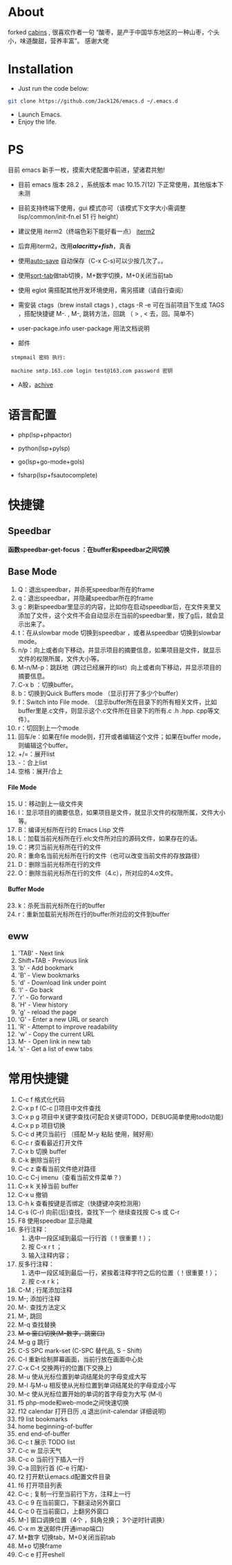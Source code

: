 # About

forked [cabins](https://github.com/cabins/emacs.d) , 很喜欢作者一句 “酸枣，是产于中国华东地区的一种山枣，个头小，味道酸甜，营养丰富”。 感谢大佬

# Installation

- Just run the code below:

```bash
git clone https://github.com/Jack126/emacs.d ~/.emacs.d
```

- Launch Emacs.
- Enjoy the life.

# PS

目前 emacs 新手一枚，摸索大佬配置中前进，望诸君共勉!

- 目前 emacs 版本 28.2 ，系统版本 mac 10.15.7(12) 下正常使用，其他版本下未测

- 目前支持终端下使用，gui 模式亦可（该模式下文字大小需调整 lisp/common/init-fn.el 51 行 height）

- 建议使用 iterm2（终端色彩下能好看一点） [iterm2](https://www.iterm2.com/downloads.html)

- 后弃用iterm2，改用***alacritty+fish***，真香

- 使用[auto-save](https://github.com/manateelazycat/auto-save) 自动保存（C-x C-s)可以少按几次了。。

- 使用[sort-tab](https://github.com/manateelazycat/sort-tab)做tab切换，M+数字切换，M+0关闭当前tab

- 使用 eglot 需搭配其他开发环境使用，需另搭建（请自行查阅）

- 需安装 ctags（brew install ctags ) , ctags -R -e 可在当前项目下生成 TAGS ，搭配快捷键 M-. , M-, 跳转方法，回跳 （ > , < 去，回。简单不)

- user-package.info user-package 用法文档说明

- 邮件

```
 stmpmail 密码 执行:

 machine smtp.163.com login test@163.com password 密钥
```

- A股，[achive](https://github.com/zakudriver/achive)


# 语言配置

- php(lsp+phpactor)

- python(lsp+pylsp)

- go(lsp+go-mode+gols)

- fsharp(lsp+fsautocomplete)


# 快捷键

## Speedbar
#### 函数speedbar-get-focus ：在buffer和speedbar之间切换

## Base Mode
1. Q：退出speedbar，并杀死speedbar所在的frame
2. q：退出speedbar，并隐藏speedbar所在的frame
3. g：刷新speedbar里显示的内容，比如你在启动speedbar后，在文件夹里又添加了文件，这个文件不会自动显示在当前的speedbar里，按了g后，就会显示出来了。
4. t：在从slowbar mode 切换到speedbar ，或者从speedbar 切换到slowbar mode。
5. n/p：向上或者向下移动，并显示项目的摘要信息，如果项目是文件，就显示文件的权限所属，文件大小等。
6. M-n/M-p：跳跃地（跨过已经展开的list）向上或者向下移动，并显示项目的摘要信息。
7. C-x b ：切换buffer。
8. b：切换到Quick Buffers mode （显示打开了多少个buffer）
9. f：Switch into File mode. （显示buffer所在目录下的所有相关文件，比如buffer里是.c文件，则显示这个.c文件所在目录下的所有.c .h .hpp. cpp等文件）。
10. r：切回到上一个mode
11. 回车/e：如果在file mode则，打开或者编辑这个文件；如果在buffer mode，则编辑这个buffer。
12. +/=：展开list
13. -：合上list
14. 空格：展开/合上
#### File Mode
15. U：移动到上一级文件夹
16. I：显示项目的摘要信息，如果项目是文件，就显示文件的权限所属，文件大小等。
17. B：编译光标所在行的 Emacs Lisp 文件
18. L：加载当前光标所在行.elc文件所对应的源码文件，如果存在的话。
19. C：拷贝当前光标所在行的文件
20. R：重命名当前光标所在行的文件（也可以改变当前文件的存放路径）
21. D：删除当前光标所在行的文件
22. O：删除当前光标所在行的文件（4.c），所对应的4.o文件。
#### Buffer Mode
23. k：杀死当前光标所在行的buffer
24. r：重新加载前光标所在行的buffer所对应的文件到buffer


## eww
1. 'TAB' - Next link
2. Shift+TAB - Previous link
3. 'b' - Add bookmark
4. 'B' - View bookmarks
5. 'd' - Download link under point
6. 'l' - Go back
7. 'r' - Go forward
8. 'H' - View history
9. 'g' - reload the page
10. 'G' - Enter a new URL or search
11. 'R' - Attempt to improve readability
12. 'w' - Copy the current URL
13. M-<RET> - Open link in new tab
14. 's' - Get a list of eww tabs


# 常用快捷键

1. C-c f 格式化代码
2. C-x p f (C-c [)项目中文件查找
3. C-x p g 项目中关键字查找(可配合关键词TODO，DEBUG简单使用todo功能)
4. C-x p p 项目切换
5. C-c d 拷贝当前行 （搭配 M-y 粘贴 使用，贼好用）
6. C-c r 查看最近打开文件
7. C-x b 切换 buffer
8. C-k 删除当前行
9. C-c z 查看当前文件绝对路径
10. C-c C-j imenu（查看当前文件菜单？）
11. C-x k 关掉当前 buffer
12. C-x u 撤销
13. C-h k 查看按键是否绑定（快捷键冲突检测用）
14. C-s (C-r) 向前(后)查找，查找下一个 继续查找按 C-s 或 C-r
15. F8 使用speedbar 显示隐藏
16. 多行注释：
    1. 选中一段区域到最后一行行首（！很重要！）；
    2. 按 C-x r t ；
    3. 输入注释内容；
17. 反多行注释：
    1. 选中一段区域到最后一行，紧挨着注释字符之后的位置（！很重要！）；
    2. 按 c-x r k；
18. C-M ; 行尾添加注释
19. M-; 添加行注释
20. M-. 查找方法定义
21. M-, 跳回
22. M-q 查找替换
23. ~~M-o 窗口切换(M-数字，跳窗口)~~
24. M-g g 跳行
25. C-S SPC mark-set (C-SPC 替代品, S - Shift)
26. C-l 重新绘制屏幕画面，当前行放在画面中心处
27. C-x C-t 交换两行的位置(下交换上)
28. M-u 使从光标位置到单词结尾处的字母变成大写
29. M-l 与M-u 相反使从光标位置到单词结尾处的字母变成小写
30. M-c 使从光标位置开始的单词的首字母变为大写 (M-l)
31. f5 php-mode和web-mode之间快速切换
32. f12 calendar 打开日历 ,q 退出(init-calendar 详细说明)
33. f9 list bookmarks
34. home beginning-of-buffer
35. end end-of-buffer
36. C-c t 展示 TODO list
37. C-c w 显示天气
38. C-c o 当前行下插入一行
39. C-a 回到行首 (C-e 行尾)-
40. f2 打开默认emacs.d配置文件目录
41. f6 打开项目列表
42. C-c ; 复制一行至当前行下方，注释上一行
43. C-c 9 在当前窗口，下翻滚动另外窗口
44. C-c 0 在当前窗口，上翻另外窗口
45. M-] 窗口调换位置（4个 ，斜角兑换； 3个逆时针调换）
46. C-x m 发送邮件(开通imap端口)
47. M+数字 切换tab，M+0关闭当前tab
48. M+o 切换frame
49. C-c e 打开eshell
